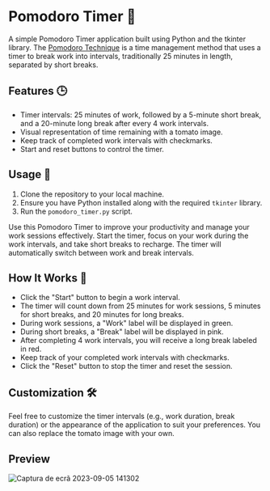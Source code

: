 # Pomodoro Timer 🍅

A simple Pomodoro Timer application built using Python and the tkinter library. The [Pomodoro Technique](https://pomofocus.io/) is a time management method that uses a timer to break work into intervals, traditionally 25 minutes in length, separated by short breaks.

## Features 🕒

- Timer intervals: 25 minutes of work, followed by a 5-minute short break, and a 20-minute long break after every 4 work intervals.
- Visual representation of time remaining with a tomato image.
- Keep track of completed work intervals with checkmarks.
- Start and reset buttons to control the timer.

## Usage 🚀

1. Clone the repository to your local machine.
2. Ensure you have Python installed along with the required `tkinter` library.
3. Run the `pomodoro_timer.py` script.

Use this Pomodoro Timer to improve your productivity and manage your work sessions effectively. Start the timer, focus on your work during the work intervals, and take short breaks to recharge. The timer will automatically switch between work and break intervals.

## How It Works 🧐

- Click the "Start" button to begin a work interval.
- The timer will count down from 25 minutes for work sessions, 5 minutes for short breaks, and 20 minutes for long breaks.
- During work sessions, a "Work" label will be displayed in green.
- During short breaks, a "Break" label will be displayed in pink.
- After completing 4 work intervals, you will receive a long break labeled in red.
- Keep track of your completed work intervals with checkmarks.
- Click the "Reset" button to stop the timer and reset the session.

## Customization 🛠️

Feel free to customize the timer intervals (e.g., work duration, break duration) or the appearance of the application to suit your preferences. You can also replace the tomato image with your own.

## Preview
   ![Captura de ecrã 2023-09-05 141302](https://github.com/damachad/Python_exercises/assets/128734978/b577a352-fd6d-4c18-be50-d48e4edae41a)
